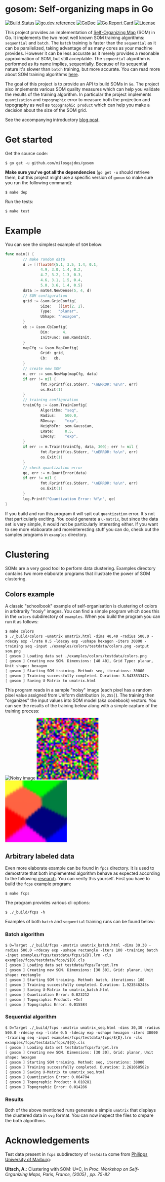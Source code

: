 # gosom: Self-organizing maps in Go

[![Build Status](https://github.com/milosgajdos/gosom/workflows/CI/badge.svg)](https://github.com/milosgajdos/gosom/actions?query=workflow%3ACI)
[![go.dev reference](https://img.shields.io/badge/go.dev-reference-007d9c?logo=go&logoColor=white&style=flat-square)](https://pkg.go.dev/github.com/milosgajdos/gosom)
[![GoDoc](https://godoc.org/github.com/milosgajdos/gosom?status.svg)](https://godoc.org/github.com/milosgajdos/gosom)
[![Go Report Card](https://goreportcard.com/badge/milosgajdos/gosom)](https://goreportcard.com/report/github.com/milosgajdos/gosom)
[![License](https://img.shields.io/:license-apache-blue.svg)](https://opensource.org/licenses/Apache-2.0)

This project provides an implementation of [Self-Organizing Map](https://en.wikipedia.org/wiki/Self-organizing_map) (SOM) in Go. It implements the two most well known SOM training algorithms: `sequential` and `batch`. The `batch` training is faster than the `sequential` as it can be parallelized, taking advantage of as many cores as your machine provides. However it can be less accurate as it merely provides a resonable approximation of SOM, but still acceptable. The `sequential` algorithm is performed as its name implies, sequentially. Because of its sequential nature it's slower than `batch` training, but more accurate. You can read more about SOM training algorithms [here](http://www.scholarpedia.org/article/Kohonen_network).

The goal of this project is to provide an API to build SOMs in `Go`. The project also implements various SOM quality measures which can help you validate the results of the training algorithm. In particular the project implements `quantization` and `topographic` error to measure both the projection and topography as well as `topographic product` which can help you make a decision about the size of the SOM grid.

See the accompanying introductory [blog post](http://mlexplore.org/2017/01/13/self-organizing-maps-in-go/).

# Get started

Get the source code:

```
$ go get -u github.com/milosgajdos/gosom
```

**Make sure you've got all the dependencies** (`go get -u` should retrieve them, but this project might use a specific version of `gonum` so make sure you run the following command):

```
$ make dep
```

Run the tests:

```
$ make test
```

# Example

You can see the simplest example of `SOM` below:

```go
func main() {
        // make random data
        d := []float64{5.1, 3.5, 1.4, 0.1,
                4.9, 3.0, 1.4, 0.2,
                4.7, 3.2, 1.3, 0.3,
                4.6, 3.1, 1.5, 0.4,
                5.0, 3.6, 1.4, 0.5}
        data := mat64.NewDense(5, 4, d)
        // SOM configuration
        grid := &som.GridConfig{
                Size:   []int{2, 2},
                Type:   "planar",
                UShape: "hexagon",
        }
        cb := &som.CbConfig{
                Dim:      4,
                InitFunc: som.RandInit,
        }
        mapCfg := &som.MapConfig{
                Grid: grid,
                Cb:   cb,
        }
        // create new SOM
        m, err := som.NewMap(mapCfg, data)
        if err != nil {
                fmt.Fprintf(os.Stderr, "\nERROR: %s\n", err)
                os.Exit(1)
        }
        // training configuration
        trainCfg := &som.TrainConfig{
                Algorithm: "seq",
                Radius:    500.0,
                RDecay:    "exp",
                NeighbFn:  som.Gaussian,
                LRate:     0.5,
                LDecay:    "exp",
        }
        if err := m.Train(trainCfg, data, 300); err != nil {
                fmt.Fprintf(os.Stderr, "\nERROR: %s\n", err)
                os.Exit(1)
        }
        // check quantization error
        qe, err := m.QuantError(data)
        if err != nil {
                fmt.Fprintf(os.Stderr, "\nERROR: %s\n", err)
                os.Exit(1)
        }
        log.Printf("Quantization Error: %f\n", qe)
}
```

If you build and run this program it will spit out `quantization` error. It's not that particularly exciting. You could generate a `u-matrix`, but since the data set is very simple, it would not be particularly interesting either. If you want to see more elaboarate and moreinteresting stuff you can do, check out the samples programs in `examples` directory.

# Clustering

SOMs are a very good tool to perform data clustering. Examples directory contains two more elaborate programs that illustrate the power of SOM clustering.

## Colors example

A classic "schoolbook" example of self-organisation is clustering of colors in arbitrarily "nosiy" images. You can find a simple program which does this in the `colors` subdirectory of `examples`. When you build the program you can run it as follows:

```
$ make colors
$ ./_build/colors -umatrix umatrix.html -dims 40,40 -radius 500.0 -rdecay exp -lrate 0.5 -ldecay exp -ushape hexagon -iters 30000 -training seq -input ./examples/colors/testdata/colors.png -output som.png
[ gosom ] Loading data set ./examples/colors/testdata/colors.png
[ gosom ] Creating new SOM. Dimensions: [40 40], Grid Type: planar, Unit shape: hexagon
[ gosom ] Starting SOM training. Method: seq, iterations: 30000
[ gosom ] Training successfully completed. Duration: 3.843383347s
[ gosom ] Saving U-Matrix to umatrix.html
```

This program reads in a sample "noisy" image (each pixel has a random pixel value assigned from Uniform distribution `[0,255]`). The training then "organizes" the input values into SOM model (aka codebook) vectors. You can see the results of the training below along with a simple capture of the training process:

<p float="center">
<img src="./examples/colors/testdata/colors.png" alt="Noisy image" width="200">
<img src="./examples/colors/out.gif" alt="Self-organization" width="200">
<img src="./examples/colors/som.png" alt="Self-organized color image" width="200">
</p>

## Arbitrary labeled data

Even more elaborate example can be found in `fpcs` directory. It is used to demostrate that both implemented algorithm behave as expected according to the following [research](http://www.uni-marburg.de/fb12/arbeitsgruppen/datenbionik/data?language_sync=1). You can verify this yourself. First you have to build the `fcps` example program:

```
$ make fcps
```

The program provides various cli options:

```
$ ./_build/fcps -h
```

Examples of both `batch` and `sequential` training runs can be found below:

### Batch algorithm

```
$ D=Target ./_build/fcps -umatrix umatrix_batch.html -dims 30,30 -radius 500.0 -rdecay exp -ushape rectangle -iters 100 -training batch -input examples/fcps/testdata/fcps/${D}.lrn -cls examples/fcps/testdata/fcps/${D}.cls
[ gosom ] Loading data set testdata/fcps/Target.lrn
[ gosom ] Creating new SOM. Dimensions: [30 30], Grid: planar, Unit shape: rectangle
[ gosom ] Starting SOM training. Method: batch, iterations: 100
[ gosom ] Training successfully completed. Duration: 1.923548243s
[ gosom ] Saving U-Matrix to umatrix_batch.html
[ gosom ] Quantization Error: 0.023212
[ gosom ] Topographic Product: +Inf
[ gosom ] Topographic Error: 0.015584
```

### Sequential algorithm

```
$ D=Target ./_build/fcps -umatrix umatrix_seq.html -dims 30,30 -radius 500.0 -rdecay exp -lrate 0.5 -ldecay exp -ushape hexagon -iters 30000 -training seq -input examples/fcps/testdata/fcps/${D}.lrn -cls examples/fcps/testdata/fcps/${D}.cls
[ gosom ] Loading data set testdata/fcps/Target.lrn
[ gosom ] Creating new SOM. Dimensions: [30 30], Grid: planar, Unit shape: hexagon
[ gosom ] Starting SOM training. Method: seq, iterations: 30000
[ gosom ] Training successfully completed. Duration: 2.261068582s
[ gosom ] Saving U-Matrix to umatrix_seq.html
[ gosom ] Quantization Error: 0.064704
[ gosom ] Topographic Product: 0.010281
[ gosom ] Topographic Error: 0.014286
```

### Results

Both of the above mentioned runs generate a simple `umatrix` that displays the clustered data in `svg` format. You can now inspect the files to cmpare the both algorithms.

# Acknowledgements

Test data present in `fcps` subdirectory of `testdata` come from [Philipps University of Marburg](http://www.uni-marburg.de/fb12/arbeitsgruppen/datenbionik/data?language_sync=1):

**Ultsch, A.**: Clustering with SOM: U*C, In *Proc. Workshop on Self-Organizing Maps, Paris, France, (2005) , pp. 75-82*
